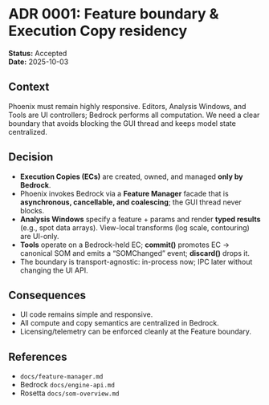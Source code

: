 # ADR 0001: Feature boundary & Execution Copy residency

**Status:** Accepted  
**Date:** 2025-10-03

## Context

Phoenix must remain highly responsive. Editors, Analysis Windows, and Tools are UI controllers; Bedrock performs all computation. We need a clear boundary that avoids blocking the GUI thread and keeps model state centralized.

## Decision

- **Execution Copies (ECs)** are created, owned, and managed **only by Bedrock**.
- Phoenix invokes Bedrock via a **Feature Manager** facade that is **asynchronous, cancellable, and coalescing**; the GUI thread never blocks.
- **Analysis Windows** specify a feature + params and render **typed results** (e.g., spot data arrays). View-local transforms (log scale, contouring) are UI-only.
- **Tools** operate on a Bedrock-held EC; **commit()** promotes EC → canonical SOM and emits a “SOMChanged” event; **discard()** drops it.
- The boundary is transport-agnostic: in-process now; IPC later without changing the UI API.

## Consequences

- UI code remains simple and responsive.
- All compute and copy semantics are centralized in Bedrock.
- Licensing/telemetry can be enforced cleanly at the Feature boundary.

## References

- `docs/feature-manager.md`
- Bedrock `docs/engine-api.md`
- Rosetta `docs/som-overview.md`
